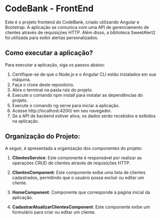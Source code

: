 # CodeBank - FrontEnd

Este é o projeto frontend do CodeBank, criado utilizando Angular e Bootstrap. A aplicação se comunica com uma API de gerenciamento de clientes através de requisições HTTP. Além disso, a biblioteca SweetAlert2 foi utilizada para exibir alertas personalizados.

## Como executar a aplicação?

Para executar a aplicação, siga os passos abaixo:

1. Certifique-se de que o Node.js e o Angular CLI estão instalados em sua máquina.
2. Faça o clone deste repositório.
3. Abra o terminal na pasta raiz do projeto.
4. Execute o comando npm install para instalar as dependências do projeto.
5. Execute o comando ng serve para iniciar a aplicação.
6. Acesse http://localhost:4200/ em seu navegador.
7. Se a API de backend estiver ativa, os dados serão recebidos e exibidos na aplicação.

## Organização do Projeto:

A seguir, é apresentada a organização dos componentes do projeto:

1. **ClientesService**: Este componente é responsável por realizar as operações CRUD de clientes através de requisições HTTP.

2. **ClientesComponent**: Este componente exibe uma lista de clientes cadastrados, permitindo que o usuário possa excluir ou editar um cliente.

3. **HomeComponent**: Componente que corresponde à página inicial da aplicação.

4. **CadastrarAtualizarClientesComponent**: Este componente exibe um formulário para criar ou editar um cliente.
